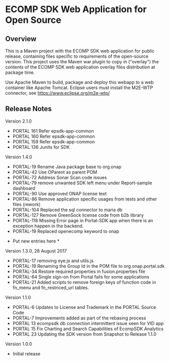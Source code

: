 # ECOMP SDK Web Application for Open Source

## Overview

This is a Maven project with the ECOMP SDK web application for public release,
containing files specific to requirements of the open-source version.  This 
project uses the Maven war plugin to copy in ("overlay") the contents of the 
ECOMP SDK web application overlay files distribution at package time.

Use Apache Maven to build, package and deploy this webapp to a web container
like Apache Tomcat.  Eclipse users must install the M2E-WTP connector, see 
https://www.eclipse.org/m2e-wtp/

## Release Notes

Version 2.1.0
- PORTAL 161 Refer epsdk-app-common
- PORTAL 160 Refer epsdk-app-common
- PORTAL 159 Refer epsdk-app-common
- PORTAL 136 Junits for SDK

Version 1.4.0
- PORTAL-19 Rename Java package base to org.onap
- PORTAL-42 Use OParent as parent POM
- PORTAL-72 Address Sonar Scan code issues
- PORTAL-79 remove unwanted SDK left menu under Report-sample dashboard
- PORTAL-90 Use approved ONAP license text
- PORTAL-86 Remove application specific usages from tests and other files (rework)
- PORTAL-104 Replaced the sql connector to maria db
- PORTAL-127 Remove GreenSock license code from b2b library
- PORTAL-118 Missing Error page in Portal-SDK app when there is an exception happen in the backend.
- PORTAL-19 Replaced openecomp keyword to onap 

* Put new entries here *

Version 1.3.0, 28 August 2017
- PORTAL-17 removing eye.js and utils.js
- PORTAL-19 Renaming the Group Id in the POM file to org.onap.portal.sdk
- PORTAL-34 Restore required properties in fusion.properties file
- PORTAL-64 Single sign-on from Portal fails for some applications
- PORTAL-21 Added scripts to remove foreign keys of function code in fn_menu
  and fn_restriced_url tables.

Version 1.1.0
- PORTAL-6 Updates to License and Trademark in the PORTAL Source Code
- PORTAL-7 Improvements added as part of the rebasing process
- PORTAL 13 ecompsdk db connection intermittent issue seen for VID app 
- PORTAL 15 Fix Charting and Search Capabilities of EcompSDK Analytics
- PORTAL 23 Updating the SDK version from Snapshot to Release 1.1.0
 
Version 1.0.0
- Initial release
